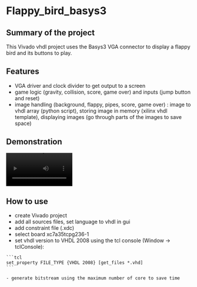 # Flappy_bird_basys3

## Summary of the project

This Vivado vhdl project uses the Basys3 VGA connector to display a flappy bird and its buttons to play.

## Features

- VGA driver and clock divider to get output to a screen
- game logic (gravity, collision, score, game over) and inputs (jump button and reset)
- image handling (background, flappy, pipes, score, game over) : image to vhdl array (python script), storing image in memory (xilinx vhdl template), displaying images (go through parts of the images to save space) 

## Demonstration

<video src='https://github.com/Alan-GIRAUDON/Flappy_bird_basys3.git' width=180></video>
## How to use
- create Vivado project
- add all sources files, set language to vhdl in gui
- add constraint file (.xdc)
- select board xc7a35tcpg236-1
- set vhdl version to VHDL 2008 using the tcl console (Window -> tclConsole):

````
```tcl
set_property FILE_TYPE {VHDL 2008} [get_files *.vhd]
```

- generate bitstream using the maximum number of core to save time
